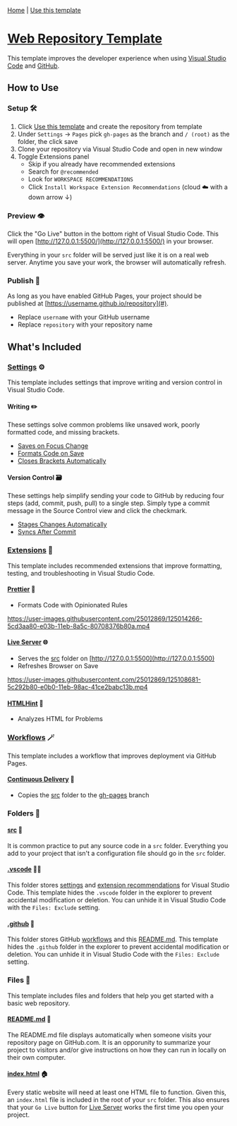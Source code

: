 [Home](../../../../) | [Use this template](https://github.com/ansipes/web-template/generate)

# [Web Repository Template](https://github.com/ansipes/mejo-web-template)

This template improves the developer experience when using [Visual Studio Code](https://code.visualstudio.com/) and [GitHub](https://github.com).

## How to Use

### Setup 🛠

1. Click [Use this template](https://github.com/ansipes/mejo-web-template) and create the repository from template
2. Under `Settings` -> `Pages` pick `gh-pages` as the branch and `/ (root)` as the folder, the click save
3. Clone your repository via Visual Studio Code and open in new window
4. Toggle Extensions panel
   - Skip if you already have recommended extensions
   - Search for `@recommended`
   - Look for `WORKSPACE RECOMMENDATIONS`
   - Click `Install Workspace Extension Recommendations` (cloud ☁️ with a down arrow ↓)

### Preview 👁

Click the "Go Live" button in the bottom right of Visual Studio Code. This will open [http://127.0.0.1:5500/](http://127.0.0.1:5500/) in your browser.

Everything in your `src` folder will be served just like it is on a real web server. Anytime you save your work, the browser will automatically refresh.

### Publish 🚀

As long as you have enabled GitHub Pages, your project should be published at [https://username.github.io/repository](#).

- Replace `username` with your GitHub username
- Replace `repository` with your repository name

## What's Included

### [Settings](../../.vscode/extensions.json) ⚙️

This template includes settings that improve writing and version control in Visual Studio Code.

#### Writing ✏️

These settings solve common problems like unsaved work, poorly formatted code, and missing brackets.

- [Saves on Focus Change](https://github.com/ansipes/mejo-web-template/blob/812550fd1d1b7951cac2ded8ef2e9589e1ffe6b0/.vscode/settings.json#L2)
- [Formats Code on Save](https://github.com/ansipes/mejo-web-template/blob/812550fd1d1b7951cac2ded8ef2e9589e1ffe6b0/.vscode/settings.json#L3)
- [Closes Brackets Automatically](https://github.com/ansipes/mejo-web-template/blob/812550fd1d1b7951cac2ded8ef2e9589e1ffe6b0/.vscode/settings.json#L10)

#### Version Control 🗃

These settings help simplify sending your code to GitHub by reducing four steps (add, commit, push, pull) to a single step. Simply type a commit message in the Source Control view and click the checkmark.

- [Stages Changes Automatically](https://github.com/ansipes/mejo-web-template/blob/812550fd1d1b7951cac2ded8ef2e9589e1ffe6b0/.vscode/settings.json#L16)
- [Syncs After Commit](https://github.com/ansipes/mejo-web-template/blob/812550fd1d1b7951cac2ded8ef2e9589e1ffe6b0/.vscode/settings.json#L17)

### [Extensions](../../.vscode/extensions.json) 🔌

This template includes recommended extensions that improve formatting, testing, and troubleshooting in Visual Studio Code.

#### [Prettier](https://marketplace.visualstudio.com/items?itemName=esbenp.prettier-vscode) 💅

- Formats Code with Opinionated Rules

https://user-images.githubusercontent.com/25012869/125014266-5cd3aa80-e03b-11eb-8a5c-80708376b80a.mp4

#### [Live Server](https://marketplace.visualstudio.com/items?itemName=ritwickdey.LiveServer) 🌐

- Serves the [src](../../src) folder on [http://127.0.0.1:5500](http://127.0.0.1:5500)
- Refreshes Browser on Save

https://user-images.githubusercontent.com/25012869/125108681-5c292b80-e0b0-11eb-98ac-41ce2babc13b.mp4

#### [HTMLHint](https://marketplace.visualstudio.com/items?itemName=mkaufman.HTMLHint) 🔎

- Analyzes HTML for Problems

### [Workflows](../workflows) 🪄

This template includes a workflow that improves deployment via GitHub Pages.

#### [Continuous Delivery](../workflows/cd.yml) 🚚

- Copies the [src](../../src) folder to the [gh-pages](../../../../tree/gh-pages) branch

### Folders 📁

#### [src](../../src) 💎

It is common practice to put any source code in a `src` folder. Everything you add to your project that isn't a configuration file should go in the `src` folder.

#### [.vscode](../../.vscode) 👩‍💻

This folder stores [settings](../../.vscode/settings.json) and [extension recommendations](../../.vscode/extensions.json) for Visual Studio Code. This template hides the `.vscode` folder in the explorer to prevent accidental modification or deletion. You can unhide it in Visual Studio Code with the `Files: Exclude` setting.

#### [.github](../../.github) 🐙

This folder stores GitHub [workflows](../../.github/workflows) and this [README.md](./). This template hides the `.github` folder in the explorer to prevent accidental modification or deletion. You can unhide it in Visual Studio Code with the `Files: Exclude` setting.

### Files 📄

This template includes files and folders that help you get started with a basic web repository.

#### [README.md](../../README.md) 👀

The README.md file displays automatically when someone visits your repository page on GitHub.com. It is an opporunity to summarize your project to visitors and/or give instructions on how they can run in locally on their own computer.

#### [index.html](../../src/index.html) 🏠

Every static website will need at least one HTML file to function. Given this, an `index.html` file is included in the root of your `src` folder. This also ensures that your `Go Live` button for [Live Server](#Live-Server) works the first time you open your project.
